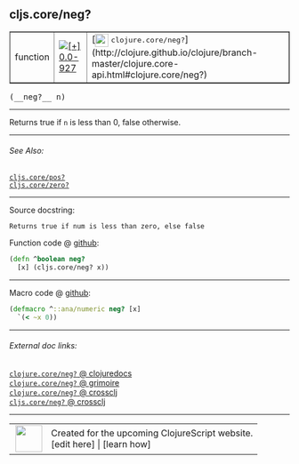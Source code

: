 ## cljs.core/neg?



 <table border="1">
<tr>
<td>function</td>
<td><a href="https://github.com/cljsinfo/cljs-api-docs/tree/0.0-927"><img valign="middle" alt="[+] 0.0-927" title="Added in 0.0-927" src="https://img.shields.io/badge/+-0.0--927-lightgrey.svg"></a> </td>
<td>
[<img height="24px" valign="middle" src="http://i.imgur.com/1GjPKvB.png"> <samp>clojure.core/neg?</samp>](http://clojure.github.io/clojure/branch-master/clojure.core-api.html#clojure.core/neg?)
</td>
</tr>
</table>


 <samp>
(__neg?__ n)<br>
</samp>

---

Returns true if `n` is less than 0, false otherwise.

---


###### See Also:

[`cljs.core/pos?`](cljs.core_posQMARK.md)<br>
[`cljs.core/zero?`](cljs.core_zeroQMARK.md)<br>

---


Source docstring:

```
Returns true if num is less than zero, else false
```


Function code @ [github](https://github.com/clojure/clojurescript/blob/r2120/src/cljs/cljs/core.cljs#L1763-L1765):

```clj
(defn ^boolean neg?
  [x] (cljs.core/neg? x))
```

<!--
Repo - tag - source tree - lines:

 <pre>
clojurescript @ r2120
└── src
    └── cljs
        └── cljs
            └── <ins>[core.cljs:1763-1765](https://github.com/clojure/clojurescript/blob/r2120/src/cljs/cljs/core.cljs#L1763-L1765)</ins>
</pre>

-->

---

Macro code @ [github](https://github.com/clojure/clojurescript/blob/r2120/src/clj/cljs/core.clj#L450-L451):

```clj
(defmacro ^::ana/numeric neg? [x]
  `(< ~x 0))
```

<!--
Repo - tag - source tree - lines:

 <pre>
clojurescript @ r2120
└── src
    └── clj
        └── cljs
            └── <ins>[core.clj:450-451](https://github.com/clojure/clojurescript/blob/r2120/src/clj/cljs/core.clj#L450-L451)</ins>
</pre>
-->

---


###### External doc links:

[`clojure.core/neg?` @ clojuredocs](http://clojuredocs.org/clojure.core/neg_q)<br>
[`clojure.core/neg?` @ grimoire](http://conj.io/store/v1/org.clojure/clojure/1.7.0-beta3/clj/clojure.core/neg%3F/)<br>
[`clojure.core/neg?` @ crossclj](http://crossclj.info/fun/clojure.core/neg%3F.html)<br>
[`cljs.core/neg?` @ crossclj](http://crossclj.info/fun/cljs.core.cljs/neg%3F.html)<br>

---

 <table>
<tr><td>
<img valign="middle" align="right" width="48px" src="http://i.imgur.com/Hi20huC.png">
</td><td>
Created for the upcoming ClojureScript website.<br>
[edit here] | [learn how]
</td></tr></table>

[edit here]:https://github.com/cljsinfo/cljs-api-docs/blob/master/cljsdoc/cljs.core_negQMARK.cljsdoc
[learn how]:https://github.com/cljsinfo/cljs-api-docs/wiki/cljsdoc-files

<!--

This information was too distracting to show to readers, but I'll leave it
commented here since it is helpful to:

- pretty-print the data used to generate this document
- and show how to retrieve that data



The API data for this symbol:

```clj
{:description "Returns true if `n` is less than 0, false otherwise.",
 :return-type boolean,
 :ns "cljs.core",
 :name "neg?",
 :signature ["[n]"],
 :history [["+" "0.0-927"]],
 :type "function",
 :related ["cljs.core/pos?" "cljs.core/zero?"],
 :full-name-encode "cljs.core_negQMARK",
 :source {:code "(defn ^boolean neg?\n  [x] (cljs.core/neg? x))",
          :title "Function code",
          :repo "clojurescript",
          :tag "r2120",
          :filename "src/cljs/cljs/core.cljs",
          :lines [1763 1765]},
 :extra-sources [{:code "(defmacro ^::ana/numeric neg? [x]\n  `(< ~x 0))",
                  :title "Macro code",
                  :repo "clojurescript",
                  :tag "r2120",
                  :filename "src/clj/cljs/core.clj",
                  :lines [450 451]}],
 :full-name "cljs.core/neg?",
 :clj-symbol "clojure.core/neg?",
 :docstring "Returns true if num is less than zero, else false"}

```

Retrieve the API data for this symbol:

```clj
;; from Clojure REPL
(require '[clojure.edn :as edn])
(-> (slurp "https://raw.githubusercontent.com/cljsinfo/cljs-api-docs/catalog/cljs-api.edn")
    (edn/read-string)
    (get-in [:symbols "cljs.core/neg?"]))
```

-->
